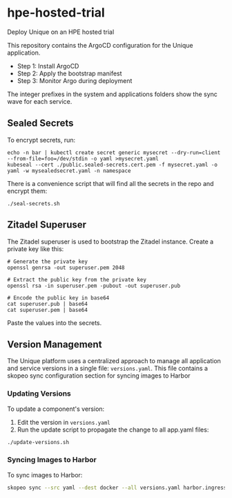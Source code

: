 # hpe-hosted-trial
Deploy Unique on an HPE hosted trial

This repository contains the ArgoCD configuration for the Unique application.

* Step 1: Install ArgoCD
* Step 2: Apply the bootstrap manifest
* Step 3: Monitor Argo during deployment

The integer prefixes in the system and applications folders show the sync wave for each service.

## Sealed Secrets

To encrypt secrets, run:

```
echo -n bar | kubectl create secret generic mysecret --dry-run=client --from-file=foo=/dev/stdin -o yaml >mysecret.yaml
kubeseal --cert ./public.sealed-secrets.cert.pem -f mysecret.yaml -o yaml -w mysealedsecret.yaml -n namespace
```

There is a convenience script that will find all the secrets in the repo and encrypt them:

```
./seal-secrets.sh
```

## Zitadel Superuser

The Zitadel superuser is used to bootstrap the Zitadel instance. Create a private key like this:

```
# Generate the private key
openssl genrsa -out superuser.pem 2048

# Extract the public key from the private key
openssl rsa -in superuser.pem -pubout -out superuser.pub

# Encode the public key in base64
cat superuser.pub | base64
cat superuser.pem | base64
```

Paste the values into the secrets.

## Version Management

The Unique platform uses a centralized approach to manage all application and service versions in a single file: `versions.yaml`. This file contains a skopeo sync configuration section for syncing images to Harbor

### Updating Versions

To update a component's version:

1. Edit the version in `versions.yaml`
2. Run the update script to propagate the change to all app.yaml files:

```bash
./update-versions.sh
```

### Syncing Images to Harbor

To sync images to Harbor:

```bash
skopeo sync --src yaml --dest docker --all versions.yaml harbor.ingress.pcai0201.fr2.hpecolo.net/library/
```
